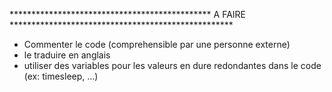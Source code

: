 ********************************************** A FAIRE ***************************************************

- Commenter le code (comprehensible par une personne externe)
- le traduire en anglais
- utiliser des variables pour les valeurs en dure redondantes dans le code (ex: timesleep, ...)
